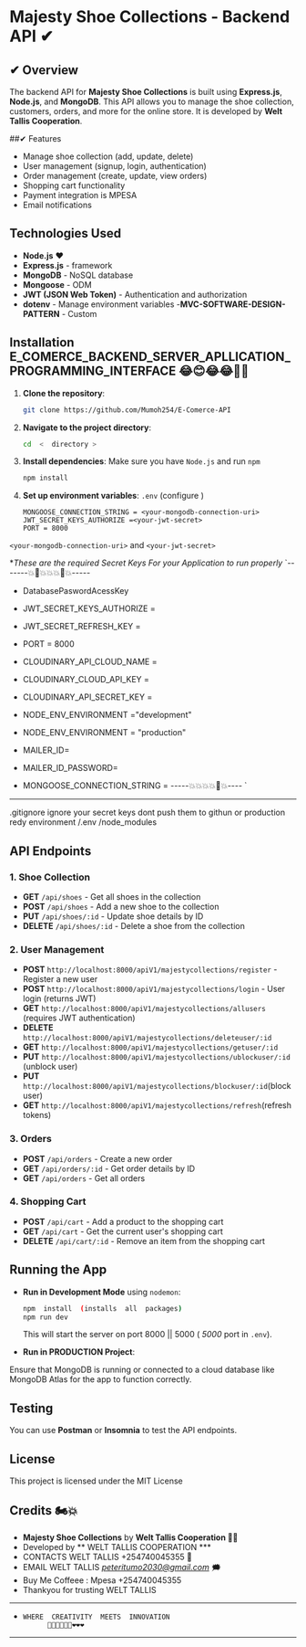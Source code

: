 # Majesty Shoe Collections - Backend API ✔

## ✔ Overview

The backend API for **Majesty Shoe Collections** is built using **Express.js**, **Node.js**, and **MongoDB**. This API allows you to manage the shoe collection, customers, orders, and more for the online store. It is developed by **Welt Tallis Cooperation**.

##✔ Features

- Manage shoe collection (add, update, delete)
- User management (signup, login, authentication)
- Order management (create, update, view orders)
- Shopping cart functionality
- Payment integration  is  MPESA 
- Email  notifications 

## Technologies Used

- **Node.js** ❤
- **Express.js** - framework
- **MongoDB** - NoSQL database 
- **Mongoose** - ODM 
- **JWT (JSON Web Token)** - Authentication and authorization
- **dotenv** - Manage environment variables
-**MVC-SOFTWARE-DESIGN-PATTERN** -  Custom 

## Installation  E_COMERCE_BACKEND_SERVER_APLLICATION_PROGRAMMING_INTERFACE 😂😊😂😂🎉🤳

1. **Clone the repository**:
    ```bash
    git clone https://github.com/Mumoh254/E-Comerce-API
    ```

2. **Navigate to the project directory**:
    ```bash
    cd  <  directory >
    ```

3. **Install dependencies**:
    Make sure you have `Node.js` and    run `npm` 
    ```bash
    npm install
    ```

4. **Set up environment variables**:
    `.env` (configure )
    ```
   MONGOOSE_CONNECTION_STRING = <your-mongodb-connection-uri>
   JWT_SECRET_KEYS_AUTHORIZE =<your-jwt-secret>
    PORT = 8000

    ```

 `<your-mongodb-connection-uri>`  and `<your-jwt-secret>` 


**These   are   the   required   Secret  Keys  For  your  Application  to  run  properly*
`-------💥💢💥💥💥💢💥-----
- DatabasePaswordAcessKey
- JWT_SECRET_KEYS_AUTHORIZE = 
- JWT_SECRET_REFRESH_KEY  = 

- PORT  =  8000
- CLOUDINARY_API_CLOUD_NAME =
- CLOUDINARY_CLOUD_API_KEY  = 
- CLOUDINARY_API_SECRET_KEY  =  
- NODE_ENV_ENVIRONMENT ="development"
- NODE_ENV_ENVIRONMENT =   "production"
- MAILER_ID=
- MAILER_ID_PASSWORD= 
- MONGOOSE_CONNECTION_STRING  = 
  -----💥💥💥💥💢💥----
`

****
<!-- .gitingnore    file -->
.gitignore
ignore  your  secret  keys  dont   push  them  to  githun  or  production
redy  environment 
/.env
/node_modules
## API Endpoints

### 1. **Shoe Collection**

- **GET** `/api/shoes` - Get all shoes in the collection
- **POST** `/api/shoes` - Add a new shoe to the collection
- **PUT** `/api/shoes/:id` - Update shoe details by ID
- **DELETE** `/api/shoes/:id` - Delete a shoe from the collection

### 2. **User Management**

- **POST** `http://localhost:8000/apiV1/majestycollections/register` - Register a new user
- **POST** `http://localhost:8000/apiV1/majestycollections/login` - User login (returns JWT)
- **GET** `http://localhost:8000/apiV1/majestycollections/allusers`  (requires JWT authentication)
- **DELETE** `http://localhost:8000/apiV1/majestycollections/deleteuser/:id` 
- **GET** `http://localhost:8000/apiV1/majestycollections/getuser/:id` 
- **PUT** `http://localhost:8000/apiV1/majestycollections/ublockuser/:id` (unblock user)
- **PUT** `http://localhost:8000/apiV1/majestycollections/blockuser/:id`(block  user)
- **GET** `http://localhost:8000/apiV1/majestycollections/refresh`(refresh  tokens)


### 3. **Orders**

- **POST** `/api/orders` - Create a new order
- **GET** `/api/orders/:id` - Get order details by ID
- **GET** `/api/orders` - Get all orders

### 4. **Shopping Cart**

- **POST** `/api/cart` - Add a product to the shopping cart
- **GET** `/api/cart` - Get the current user's shopping cart
- **DELETE** `/api/cart/:id` - Remove an item from the shopping cart

## Running the App

- **Run in Development Mode** using `nodemon`:
    ```bash
    npm  install  (installs  all  packages)
    npm run dev
    ```
    This will start the server on port 8000 ||  5000 ( *5000* port  in `.env`).

- **Run in PRODUCTION Project**:


Ensure that MongoDB is running or connected to a cloud database like MongoDB Atlas for the app to function correctly.

## Testing

You can use **Postman** or **Insomnia** to test the API endpoints.

## License

This project is licensed under the MIT License 

## Credits  🏍💥

- **Majesty Shoe Collections** by **Welt Tallis Cooperation 🎉🤳**
- Developed by  ** WELT  TALLIS  COOPERATION ***
- CONTACTS  WELT  TALLIS  +254740045355 💬
- EMAIL  WELT  TALLIS  *peteritumo2030@gmail.com* 🗯
- Buy  Me  Coffeee : Mpesa  +254740045355
- Thankyou  for  trusting   WELT  TALLIS 
-----------------------------------------------
-     WHERE  CREATIVITY  MEETS  INNOVATION 
            🌹🌹🌹✨✨😃❤❤❤

----------------------------------------------
